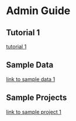 # Admin Guide
<!-- Narrative Instructions on how admin users will use the product/platform -->
<!-- Replace all of the titles with relevant titles -->

## Tutorial 1
<!-- e.g. starting a new project (change title per project and give good name) -->
[tutorial 1](tutorial1.md)

## Sample Data
<!-- Links to sample data used in examples -->
[link to sample data 1]()

## Sample Projects
<!-- Sample projects utilising the product or platform -->
[link to sample project 1]()

